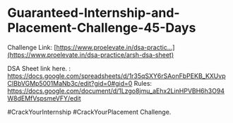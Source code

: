 # Guaranteed-Internship-and-Placement-Challenge-45-Days

Challenge Link: [https://www.proelevate.in/dsa-practic...](https://www.proelevate.in/dsa-practice/arsh-dsa-sheet)

DSA Sheet link here. :
https://docs.google.com/spreadsheets/d/1r35qSXY6rSAonFbPEKB_KXUvpCIBbVGMp5001MaNb3c/edit?gid=0#gid=0
Rules: https://docs.google.com/document/d/1Lzgo8jmu_aEhx2LinHPVBH6h3O94W8dEMfVspsmeVFY/edit

#CrackYourInternship #CrackYourPlacement Challenge.
